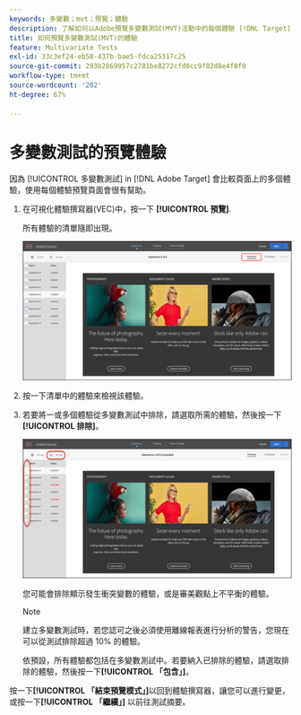 ```yaml
---
keywords: 多變數；mvt；預覽；體驗
description: 了解如何以Adobe預覽多變數測試(MVT)活動中的每個體驗 [!DNL Target] 使用可視化體驗撰寫器(VEC)。
title: 如何預覽多變數測試(MVT)的體驗
feature: Multivariate Tests
exl-id: 33c3ef24-eb58-437b-bae5-fdca25317c25
source-git-commit: 293b2869957c2781be8272cfd0cc9f82d8e4f0f0
workflow-type: tm+mt
source-wordcount: '202'
ht-degree: 67%

---
```


# 多變數測試的預覽體驗

因為 [!UICONTROL 多變數測試] in [!DNL Adobe Target] 會比較頁面上的多個體驗，使用每個體驗預覽頁面會很有幫助。

1. 在可視化體驗撰寫器(VEC)中，按一下 **[!UICONTROL 預覽]**.

   所有體驗的清單隨即出現。

   ![預覽影像](assets/preview.png)

1. 按一下清單中的體驗來檢視該體驗。

1. 若要將一或多個體驗從多變數測試中排除，請選取所需的體驗，然後按一下&#x200B;**[!UICONTROL 排除]**。

   ![排除體驗](/help/main/c-activities/c-multivariate-testing/t-create-multivariate-test/assets/preview-mvt-exclude.png)

   您可能會排除顯示發生衝突變數的體驗，或是審美觀點上不平衡的體驗。

   >[!NOTE]
   >
   >建立多變數測試時，若您認可之後必須使用離線報表進行分析的警告，您現在可以從測試排除超過 10% 的體驗。

   依預設，所有體驗都包括在多變數測試中。若要納入已排除的體驗，請選取排除的體驗，然後按一下&#x200B;**[!UICONTROL 「包含」]**。

按一下&#x200B;**[!UICONTROL 「結束預覽模式」]**&#x200B;以回到體驗撰寫器，讓您可以進行變更，或按一下&#x200B;**[!UICONTROL 「繼續」]** 以前往測試摘要。
